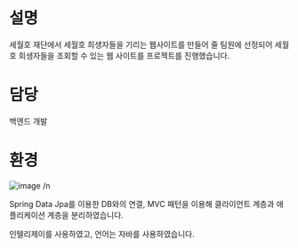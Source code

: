 설명
=============
세월호 재단에서 세월호 희생자들을 기리는 웹사이트를 만들어 줄 팀원에 선정되어 세월호 희생자들을 조회할 수 있는 웹 사이트를 프로젝트를 진행했습니다.

담당
=============
백엔드 개발

환경
=============
![image](https://user-images.githubusercontent.com/83891837/145698212-af334160-03e7-43af-bde8-f2d30e6ba2e2.png)
/n

Spring Data Jpa를 이용한 DB와의 연결, MVC 패턴을 이용해 클라이언트 계층과 애플리케이션 계층을 분리하였습니다.

인텔리제이를 사용하였고, 언어는 자바를 사용하였습니다.
